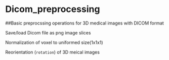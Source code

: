 # Dicom_preprocessing

##Basic preprocssing operations for 3D medical images with DICOM format

Save/load Dicom file as png image slices

Normalization of voxel to uniformed size(1x1x1)

Reorientation (`rotation`) of 3D meical images


